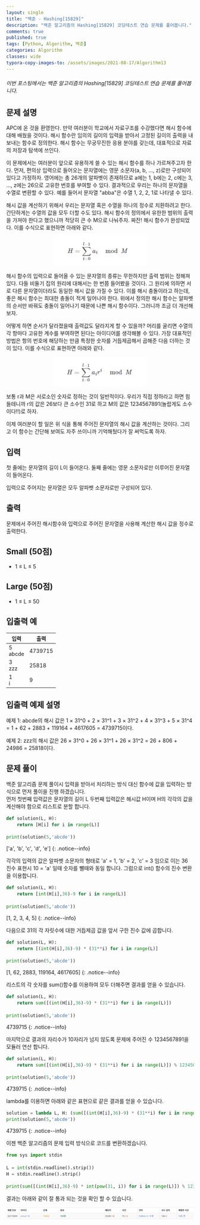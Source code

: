 ```yaml
---
layout: single
title: "백준 - Hashing[15829]"
description: "백준 알고리즘의 Hashing[15829] 코딩테스트 연습 문제를 풀어봅니다."
comments: true
published: true
tags: [Python, Algorithm, 백준]
categories: Algorithm
classes: wide
typora-copy-images-to: /assets/images/2021-08-17/Algorithm13
---
```


###### 이번 포스팅에서는 백준 알고리즘의 Hashing\[15829\] 코딩테스트 연습 문제를 풀어봅니다.

## 문제 설명
APC에 온 것을 환영한다. 만약 여러분이 학교에서 자료구조를 수강했다면 해시 함수에 대해 배웠을 것이다. 해시 함수란 임의의 길이의 입력을 받아서 고정된 길이의 출력을 내보내는 함수로 정의한다. 해시 함수는 무궁무진한 응용 분야를 갖는데, 대표적으로 자료의 저장과 탐색에 쓰인다.<br>

이 문제에서는 여러분이 앞으로 유용하게 쓸 수 있는 해시 함수를 하나 가르쳐주고자 한다. 먼저, 편의상 입력으로 들어오는 문자열에는 영문 소문자(a, b, ..., z)로만 구성되어있다고 가정하자. 영어에는 총 26개의 알파벳이 존재하므로 a에는 1, b에는 2, c에는 3, ..., z에는 26으로 고유한 번호를 부여할 수 있다. 결과적으로 우리는 하나의 문자열을 수열로 변환할 수 있다. 예를 들어서 문자열 "abba"은 수열 1, 2, 2, 1로 나타낼 수 있다.<br>

해시 값을 계산하기 위해서 우리는 문자열 혹은 수열을 하나의 정수로 치환하려고 한다. 간단하게는 수열의 값을 모두 더할 수도 있다. 해시 함수의 정의에서 유한한 범위의 출력을 가져야 한다고 했으니까 적당히 큰 수 M으로 나눠주자. 짜잔! 해시 함수가 완성되었다. 이를 수식으로 표현하면 아래와 같다.<br>
<center>
<img src="/assets/images/2021-08-17/Algorithm13/1.png" alt="1"/>
</center>

해시 함수의 입력으로 들어올 수 있는 문자열의 종류는 무한하지만 출력 범위는 정해져있다. 다들 비둘기 집의 원리에 대해서는 한 번쯤 들어봤을 것이다. 그 원리에 의하면 서로 다른 문자열이더라도 동일한 해시 값을 가질 수 있다. 이를 해시 충돌이라고 하는데, 좋은 해시 함수는 최대한 충돌이 적게 일어나야 한다. 위에서 정의한 해시 함수는 알파벳의 순서만 바꿔도 충돌이 일어나기 때문에 나쁜 해시 함수이다. 그러니까 조금 더 개선해보자.<br>

어떻게 하면 순서가 달라졌을때 출력값도 달라지게 할 수 있을까? 머리를 굴리면 수열의 각 항마다 고유한 계수를 부여하면 된다는 아이디어를 생각해볼 수 있다. 가장 대표적인 방법은 항의 번호에 해당하는 만큼 특정한 숫자를 거듭제곱해서 곱해준 다음 더하는 것이 있다. 이를 수식으로 표현하면 아래와 같다.<br>
<center>
<img src="/assets/images/2021-08-17/Algorithm13/2.png" alt="2"/>
</center>


보통 r과 M은 서로소인 숫자로 정하는 것이 일반적이다. 우리가 직접 정하라고 하면 힘들테니까 r의 값은 26보다 큰 소수인 31로 하고 M의 값은 1234567891(놀랍게도 소수이다!!)로 하자.<br>

이제 여러분이 할 일은 위 식을 통해 주어진 문자열의 해시 값을 계산하는 것이다. 그리고 이 함수는 간단해 보여도 자주 쓰이니까 기억해뒀다가 잘 써먹도록 하자.<br>

## 입력
첫 줄에는 문자열의 길이 L이 들어온다. 둘째 줄에는 영문 소문자로만 이루어진 문자열이 들어온다.<br>

입력으로 주어지는 문자열은 모두 알파벳 소문자로만 구성되어 있다.<br>

## 출력
문제에서 주어진 해시함수와 입력으로 주어진 문자열을 사용해 계산한 해시 값을 정수로 출력한다.<br>

## Small (50점)
- 1 ≤ L ≤ 5

## Large (50점)
- 1 ≤ L ≤ 50

## 입출력 예
<table>
    <thead>
        <tr><th>입력</th><th>출력</th></tr>
    </thead>
    <tbody>
        <tr>
            <td>
                5<br>
                abcde              
            </td>
            <td>
                4739715
            </td>
        </tr>
        <tr>
            <td>
                3<br>
                zzz              
            </td>
            <td>
                25818
            </td>
        </tr>
        <tr>
            <td>
                1<br>
                i           
            </td>
            <td>
                9
            </td>
        </tr>
    </tbody>
</table>

## 입출력 예제 설명
예제 1: abcde의 해시 값은 1 × 31^0 + 2 × 31^1 + 3 × 31^2 + 4 × 31^3 + 5 × 31^4 = 1 + 62 + 2883 + 119164 + 4617605 = 4739715이다.

예제 2: zzz의 해시 값은 26 × 31^0 + 26 × 31^1 + 26 × 31^2 = 26 + 806 + 24986 = 25818이다.

## 문제 풀이
백준 알고리즘 문제 풀이시 입력을 받아서 처리하는 방식 대신 함수에 값을 입력하는 방식으로 먼저 풀이을 진행 하겠습니다.<br>
먼저 첫번째 입력값은 문자열의 길이 L 두번째 입력값은 해시값 H이며 H의 각각의 값을 계산해야 함으로 리스트로 분할 합니다.


```python
def solution(L, H):
    return [H[i] for i in range(L)]

print(solution(5,'abcde'))
```

['a', 'b', 'c', 'd', 'e']
{: .notice--info}
    

각각의 입력의 값은 알파벳 소문자의 형태로 'a' = 1, 'b' = 2, 'c' = 3 임으로 이는 36 진수 표현시 10 = 'a' 일때 숫자를 뺄때와 동일 합니다. 그럼으로 int() 함수의 진수 변환을 이용합니다.


```python
def solution(L, H):
    return [int(H[i],36)-9 for i in range(L)]

print(solution(5,'abcde'))
```

[1, 2, 3, 4, 5]
{: .notice--info}
    

다음으로 31의 각 자릿수에 대한 거듭제곱 값을 앞서 구한 진수 값에 곱합니다.


```python
def solution(L, H):
    return [(int(H[i],36)-9) * (31**i) for i in range(L)]

print(solution(5,'abcde'))
```

[1, 62, 2883, 119164, 4617605]
{: .notice--info}
    

리스트의 각 숫자를 sum()함수를 이용하여 모두 더해주면 결과를 얻을 수 있습니다.


```python
def solution(L, H):
    return sum([(int(H[i],36)-9) * (31**i) for i in range(L)])

print(solution(5,'abcde'))
```

4739715
{: .notice--info}
    

마지막으로 결과의 자리수가 10자리가 넘지 않도록 문제에 주어진 수 1234567891을 모듈러 연산 합니다.


```python
def solution(L, H):
    return sum([(int(H[i],36)-9) * (31**i) for i in range(L)]) % 1234567891

print(solution(5,'abcde'))
```

4739715
{: .notice--info}
    

lambda를 이용하면 아래와 같은 표현으로 같은 결과를 얻을 수 있습니다.


```python
solution = lambda L, H: (sum([(int(H[i],36)-9) * (31**i) for i in range(L)]) % 1234567891)
print(solution(5,'abcde'))
```

4739715
{: .notice--info}
    

이젠 백준 알고리즘의 문제 입력 방식으로 코드를 변환하겠습니다.


```python
from sys import stdin

L = int(stdin.readline().strip())
H = stdin.readline().strip()

print(sum([(int(H[i],36)-9) * int(pow(31, i)) for i in range(L)]) % 1234567891)
```

결과는 아래와 같이 잘 통과 되는 것을 확인 할 수 있습니다.<br>
<center>
<img src="/assets/images/2021-08-17/Algorithm13/3.png" alt="3"/>
</center>

